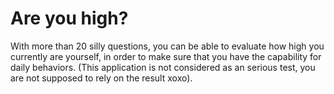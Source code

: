# Are you high?

With more than 20 silly questions, you can be able to evaluate how high you currently are yourself, in order to make sure that you have the capability for daily behaviors. (This application is not considered as an serious test, you are not supposed to rely on the result xoxo).
